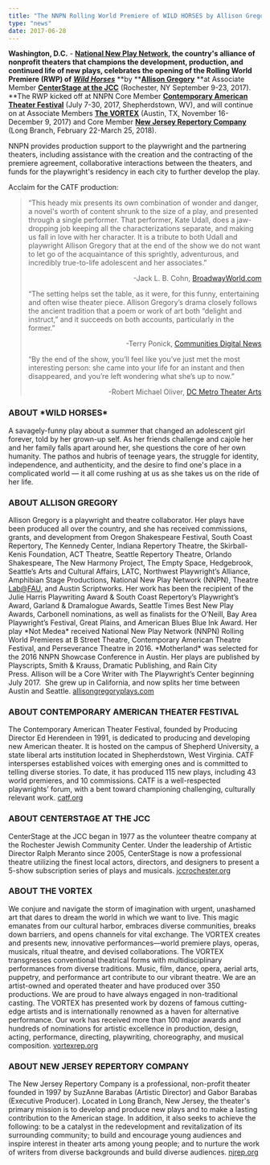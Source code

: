 ```yaml
---
title: "The NNPN Rolling World Premiere of WILD HORSES by Allison Gregory Opens at Rochester's CenterStage at the JCC"
type: "news"
date: 2017-06-28
---
```


<span class="lead-in">**Washington, D.C.** - <a href="http://nnpn.org/" rel="nofollow">**National New Play Network**</a>**, the country's alliance of nonprofit theaters that champions the development, production, and continued life of new plays, celebrates the opening of the Rolling World Premiere (RWP) of** <a href="https://newplayexchange.org/plays/16140/wild-horses" rel="nofollow">***Wild Horses***</a> **by **<a href="https://newplayexchange.org/users/1848/allison-gregory" rel="nofollow">**Allison Gregory**</a> **at Associate Member **<a href="https://jccrochester.org/events/special-events/centerstage-theatre" rel="nofollow">**CenterStage at the JCC**</a>** (Rochester, NY September 9-23, 2017). **The RWP kicked off at NNPN Core Member <a href="http://catf.org/wild-horses-allison-gregory/" rel="nofollow">**Contemporary American Theater Festival**</a> (July 7-30, 2017, Shepherdstown, WV), and will continue on at Associate Members <a href="http://vortexrep.org/" rel="nofollow">**The VORTEX**</a> (Austin, TX, November 16-December 9, 2017) and Core Member <a href="http://www.njrep.org/" rel="nofollow">**New Jersey Repertory Company**</a> (Long Branch, February 22-March 25, 2018).</span>

NNPN provides production support to the playwright and the partnering theaters, including assistance with the creation and the contracting of the premiere agreement, collaborative interactions between the theaters, and funds for the playwright's residency in each city to further develop the play.

Acclaim for the CATF production:

<blockquote>“This heady mix presents its own combination of wonder and danger, a novel's worth of content shrunk to the size of a play, and presented through a single performer. That performer, Kate Udall, does a jaw-dropping job keeping all the characterizations separate, and making us fall in love with her character. It is a tribute to both Udall and playwright Allison Gregory that at the end of the show we do not want to let go of the acquaintance of this sprightly, adventurous, and incredibly true-to-life adolescent and her associates.”

<p align="right">-Jack L. B. Cohn, <a href="https://www.broadwayworld.com/baltimore/article/BWW-Review-Incandescent-Youth-and-WILD-HORSES-a-Heady-Combination-at-CATF-20170710" rel="nofollow">BroadwayWorld.com</a>

“The setting helps set the table, as it were, for this funny, entertaining and often wise theater piece. Allison Gregory’s drama closely follows the ancient tradition that a poem or work of art both “delight and instruct,” and it succeeds on both accounts, particularly in the former.”

<p align="right">-Terry Ponick, <a href="https://www.commdiginews.com/entertainment/catf-wild-horses-cant-keep-this-plays-audience-away-91293/" rel="nofollow">Communities Digital News</a>

“By the end of the show, you’ll feel like you’ve just met the most interesting person: she came into your life for an instant and then disappeared, and you’re left wondering what she’s up to now.”

<p align="right">-Robert Michael Oliver, <a href="http://dcmetrotheaterarts.com/2017/07/17/review-contemporary-american-theater-festival-catf-wild-horses/" rel="nofollow">DC Metro Theater Arts</a>

</blockquote>
<h3>ABOUT *WILD HORSES*</h3>
A savagely-funny play about a summer that changed an adolescent girl forever, told by her grown-up self. As her friends challenge and cajole her and her family falls apart around her, she questions the core of her own humanity. The pathos and hubris of teenage years, the struggle for identity, independence, and authenticity, and the desire to find one's place in a complicated world — it all come rushing at us as she takes us on the ride of her life.

<h3>ABOUT ALLISON GREGORY</h3>
Allison Gregory is a playwright and theatre collaborator. Her plays have been produced all over the country, and she has received commissions, grants, and development from Oregon Shakespeare Festival, South Coast Repertory, The Kennedy Center, Indiana Repertory Theatre, the Skirball-Kenis Foundation, ACT Theatre, Seattle Repertory Theatre, Orlando Shakespeare, The New Harmony Project, The Empty Space, Hedgebrook, Seattle’s Arts and Cultural Affairs, LATC, Northwest Playwright’s Alliance, Amphibian Stage Productions, National New Play Network (NNPN), Theatre <a href="mailto:Lab@FAU" rel="nofollow">Lab@FAU</a>, and Austin Scriptworks. Her work has been the recipient of the Julie Harris Playwriting Award &amp; South Coast Repertory’s Playwright’s Award, Garland &amp; Dramalogue Awards, Seattle Times Best New Play Awards, Carbonell nominations, as well as finalists for the O’Neill, Bay Area Playwright’s Festival, Great Plains, and American Blues Blue Ink Award. Her play *Not Medea* received National New Play Network (NNPN) Rolling World Premieres at B Street Theatre, Contemporary American Theatre Festival, and Perseverance Theatre in 2016. *Motherland* was selected for the 2016 NNPN Showcase Conference in Austin. Her plays are published by Playscripts, Smith &amp; Krauss, Dramatic Publishing, and Rain City Press. Allison will be a Core Writer with The Playwright’s Center beginning July 2017.  She grew up in California, and now splits her time between Austin and Seattle. <a href="http://allisongregoryplays.com/" rel="nofollow">allisongregoryplays.com</a>

<h3>ABOUT CONTEMPORARY AMERICAN THEATER FESTIVAL</h3>
The Contemporary American Theater Festival, founded by Producing Director Ed Herendeen in 1991, is dedicated to producing and developing new American theater. It is hosted on the campus of Shepherd University, a state liberal arts institution located in Shepherdstown, West Virginia. CATF intersperses established voices with emerging ones and is committed to telling diverse stories. To date, it has produced 115 new plays, including 43 world premieres, and 10 commissions. CATF is a well-respected playwrights’ forum, with a bent toward championing challenging, culturally relevant work. <a href="http://catf.org/" rel="nofollow">catf.org</a>

<h3>ABOUT CENTERSTAGE AT THE JCC</h3>
CenterStage at the JCC began in 1977 as the volunteer theatre company at the Rochester Jewish Community Center. Under the leadership of Artistic Director Ralph Meranto since 2005, CenterStage is now a professional theatre utilizing the finest local actors, directors, and designers to present a 5-show subscription series of plays and musicals. <a href="http://www.jccrochester.org/events/special-events/centerstage-theatre/cat.listevents/2017/06/29/-" rel="nofollow">jccrochester.org</a>

<h3>ABOUT THE VORTEX</h3>
We conjure and navigate the storm of imagination with urgent, unashamed art that dares to dream the world in which we want to live. This magic emanates from our cultural harbor, embraces diverse communities, breaks down barriers, and opens channels for vital exchange. The VORTEX creates and presents new, innovative performances—world premiere plays, operas, musicals, ritual theatre, and devised collaborations. The VORTEX transgresses conventional theatrical forms with multidisciplinary performances from diverse traditions. Music, film, dance, opera, aerial arts, puppetry, and performance art contribute to our vibrant theatre. We are an artist-owned and operated theater and have produced over 350 productions. We are proud to have always engaged in non-traditional casting. The VORTEX has presented work by dozens of famous cutting-edge artists and is internationally renowned as a haven for alternative performance. Our work has received more than 100 major awards and hundreds of nominations for artistic excellence in production, design, acting, performance, directing, playwriting, choreography, and musical composition. <a href="http://vortexrep.org/" rel="nofollow">vortexrep.org</a>

<h3>ABOUT NEW JERSEY REPERTORY COMPANY</h3>
The New Jersey Repertory Company is a professional, non-profit theater founded in 1997 by SuzAnne Barabas (Artistic Director) and Gabor Barabas (Executive Producer). Located in Long Branch, New Jersey, the theater's primary mission is to develop and produce new plays and to make a lasting contribution to the American stage. In addition, it also seeks to achieve the following: to be a catalyst in the redevelopment and revitalization of its surrounding community; to build and encourage young audiences and inspire interest in theater arts among young people; and to nurture the work of writers from diverse backgrounds and build diverse audiences. <a href="http://www.njrep.org/" rel="nofollow">njrep.org</a>

